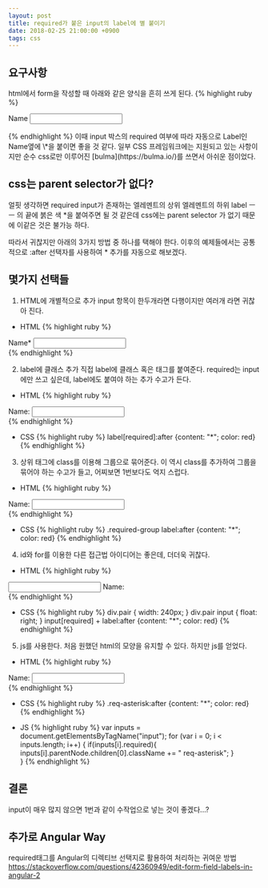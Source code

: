 ```yaml
---
layout: post
title: required가 붙은 input의 label에 별 붙이기
date: 2018-02-25 21:00:00 +0900
tags: css
---
```


## 요구사항
html에서 form을 작성할 때 아래와 같은 양식을 흔히 쓰게 된다.
{% highlight ruby %}
<form>
  <div>
    <label>Name</label>
    <input type="text" name="name" required>
  </div>
</form>
{% endhighlight %}
이때 input 박스의 required 여부에 따라 자동으로 Label인 Name옆에 \*을 붙이면 좋을 것 같다.
일부 CSS 프레임워크에는 지원되고 있는 사항이지만
순수 css로만 이루어진 [bulma](https://bulma.io/)를 쓰면서 아쉬운 점이었다.

## css는 parent selector가 없다?
얼핏 생각하면 required input가 존재하는 엘레멘트의 상위 엘레멘트의 하위 label ㅡㅡ 의 끝에
붉은 색 \*을 붙여주면 될 것 같은데
css에는 parent selector 가 없기 때문에 이같은 것은 불가능 하다.

따라서 귀찮지만 아래의 3가지 방법 중 하나를 택해야 한다.
이후의 예제들에서는 공통적으로 :after 선택자를 사용하여 * 추가를 자동으로 해보겠다.

## 몇가지 선택들
1. HTML에 개별적으로 추가
input 항목이 한두개라면 다행이지만 여러개 라면 귀찮아 진다.

* HTML
{% highlight ruby %}
<div>
    <label>Name<span color="red">*</span></label></label>
    <input type="text"/>
</div>
{% endhighlight %}

2. label에 클래스 추가
직접 label에 클래스 혹은 태그를 붙여준다.
required는 input에만 쓰고 싶은데, label에도 붙여야 하는 추가 수고가 든다.

* HTML
{% highlight ruby %}
<div>
    <label required>Name:</label>
    <input type="text"/>
</div>
{% endhighlight %}

* CSS
{% highlight ruby %}
label[required]:after {content: "*"; color: red}
{% endhighlight %}

3. 상위 태그에 class를 이용해 그룹으로 묶어준다.
이 역시 class를 추가하여 그룹을 묶어야 하는 수고가 들고, 어찌보면 1번보다도 억지 스럽다.

* HTML
{% highlight ruby %}
<div class="required-group">
    <label>Name:</label>
    <input type="text"/>
</div>
{% endhighlight %}

* CSS
{% highlight ruby %}
.required-group label:after {content: "*"; color: red}
{% endhighlight %}

4. id와 for를 이용한 다른 접근법
아이디어는 좋은데, 더더욱 귀찮다.
* HTML
{% highlight ruby %}
<div class="pair">
    <input id="name" type="text" required/>
    <label for="name">Name:</label>
</div>
{% endhighlight %}

* CSS
{% highlight ruby %}
div.pair { width: 240px; }
div.pair input {
    float: right;
}
input[required] + label:after {content: "*"; color: red}
{% endhighlight %}

5. js를 사용한다.
처음 원했던 html의 모양을 유지할 수 있다.
하지만 js를 얻었다.

* HTML
{% highlight ruby %}
<div>
  <label>Name:</label>
  <input type="text" name="name" required>
</div>
{% endhighlight %}

* CSS
{% highlight ruby %}
.req-asterisk:after {content: "*"; color: red}
{% endhighlight %}

* JS
{% highlight ruby %}
var inputs = document.getElementsByTagName("input");
for (var i = 0; i < inputs.length; i++) {
    if(inputs[i].required){
    inputs[i].parentNode.children[0].className += " req-asterisk";
  }    
}
{% endhighlight %}

## 결론
input이 매우 많지 않으면 1번과 같이 수작업으로 넣는 것이 좋겠다...?

## 추가로 Angular Way
required태그를 Angular의 디렉티브 선택지로 활용하여 처리하는 귀여운 방법
https://stackoverflow.com/questions/42360949/edit-form-field-labels-in-angular-2
